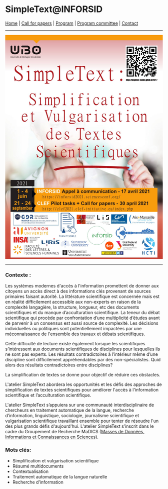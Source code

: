 
# SimpleText@INFORSID

[Home](https://simpletext-madics.github.io/2021/inforsid/en) | [Call for papers](https://simpletext-madics.github.io/2021/inforsid/en/CFP) | [Program](https://simpletext-madics.github.io/2021/inforsid/en/program)  | [Program committee](https://simpletext-madics.github.io/2021/inforsid/en/comite) | [Contact](https://simpletext-madics.github.io/2021/inforsid/en/contact) 

---

![Affiche](../SimpleText_affiche.jpg)

---

### Contexte : 
Les systèmes modernes d'accès à l'information promettent de donner aux citoyens un accès direct à des informations clés provenant de sources primaires faisant autorité. La littérature scientifique est concernée mais est en réalité difficilement accessible aux non-experts en raison de la complexité langagière, la structure, longueur, etc des documents scientifiques et du manque d’acculturation scientifique. La teneur du débat scientifique qui procède par confrontation d’une multiplicité d’études avant de parvenir à un consensus est aussi source de complexité.  Les décisions individuelles ou politiques sont potentiellement impactées par une méconnaissance  de l'ensemble des travaux et débats  scientifiques.

Cette difficulté de lecture  existe également lorsque les scientifiques s’intéressent aux documents scientifiques de disciplines pour lesquelles  ils ne sont pas experts. Les résultats contradictoires à l’intérieur même d’une discipline sont difficilement appréhendables par des non-spécialistes. Quid alors des résultats contradictoires entre disciplines?  

La simplification de textes se donne pour objectif  de réduire ces obstacles. 

L'atelier SimpleText abordera les opportunités et les défis des approches de simplification de textes scientifiques pour améliorer l'accès à l'information scientifique et l’acculturation scientifique. 

L'atelier SimpleText s’appuiera sur une communauté interdisciplinaire de chercheurs en traitement automatique de la langue, recherche d’information, linguistique, sociologie,  journalisme scientifique et vulgarisation scientifique travaillant ensemble pour tenter de résoudre l'un des plus grands défis d'aujourd'hui.
L'atelier SimpleText s’inscrit dans le cadre du Groupement de Recherche MaDICS ([Masses de Données, Informations et Connaissances en Sciences](https://www.madics.fr/ateliers/simpletext/)).

### Mots clés: 
* Simplification et vulgarisation scientifique
* Résumé multidocuments
* Contextualisation
* Traitement automatique de la langue naturelle
* Recherche d’information


